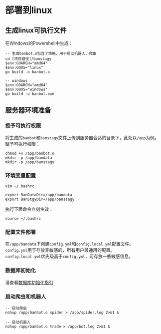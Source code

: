 # 部署到linux
## 生成linux可执行文件
在Windows的Powershell中生成：
```shell
-- 生成banbot.o包含了策略，用于启动机器人，爬虫
cd [项目路径]/banstagy
$env:GOARCH="amd64"
$env:GOOS="linux"
go build -o banbot.o

-- windows
$env:GOARCH="amd64"
$env:GOOS="windows"
go build -o banbot.exe

```
## 服务器环境准备
### 授予可执行权限
将生成的`banbot`和`banstagy`文件上传到服务器合适的目录下，此处以`/app`为例。
赋予可执行权限：
```shell
chmod +x /app/banbot.o
mkdir -p /app/bandata
mkdir -p /app/banstagy
```
### 环境变量配置
```shell
vim ~/.bashrc
```
```shell
export BanDataDir=/app/bandata
export BanStgyDir=/app/banstagy
```
执行下面命令立刻生效：
```shell
source ~/.bashrc
```
### 配置文件部署
在`/app/bandata`下创建`config.yml`和`config.local.yml`配置文件。  
`config.yml`用于存放非敏感的，所有用户最通用的配置。  
`config.local.yml`优先级高于`config.yml`，可存放一些敏感信息。  

### 数据库初始化
请查看[数据库初始化指引](./timescaledb.md)

### 启动爬虫和机器人
```shell
-- 启动爬虫
nohup /app/banbot.o spider > /app/spider.log 2>&1 &

-- 启动机器人
nohup /app/banbot.o trade > /app/bot.log 2>&1 &
```
